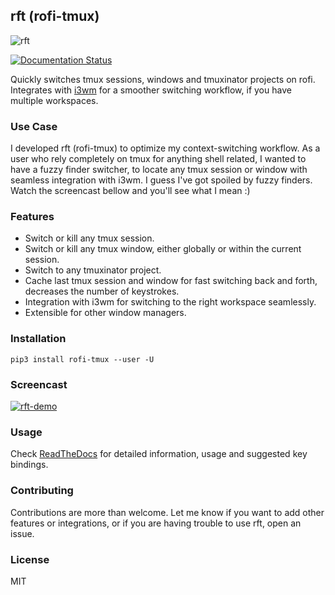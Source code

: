 ## rft (rofi-tmux)

![rft](docs/images/rft.png)

[![Documentation Status](https://readthedocs.org/projects/rofi-tmux/badge/?version=latest)](http://rofi-tmux.readthedocs.io/en/latest/?badge=latest)

Quickly switches tmux sessions, windows and tmuxinator projects on rofi. Integrates with [i3wm](http://www.i3wm.org) for a smoother switching workflow, if you have multiple workspaces.

### Use Case

I developed rft (rofi-tmux) to optimize my context-switching workflow. As a user who rely completely on tmux for anything shell related, I wanted to have a fuzzy finder switcher, to locate any tmux session or window with seamless integration with i3wm. I guess I've got spoiled by fuzzy finders. Watch the screencast bellow and you'll see what I mean :)

### Features

- Switch or kill any tmux session.
- Switch or kill any tmux window, either globally or within the current session.
- Switch to any tmuxinator project.
- Cache last tmux session and window for fast switching back and forth, decreases the number of keystrokes.
- Integration with i3wm for switching to the right workspace seamlessly.
- Extensible for other window managers.

### Installation

```
pip3 install rofi-tmux --user -U
```

### Screencast

[![rft-demo](https://img.youtube.com/vi/o6tBNFJW28c/0.jpg)](https://www.youtube.com/watch?v=o6tBNFJW28c)

### Usage

Check [ReadTheDocs](http://rofi-tmux.readthedocs.io/) for detailed information, usage and suggested key bindings.

### Contributing

Contributions are more than welcome. Let me know if you want to add other features or integrations, or if you are having trouble to use rft, open an issue.

### License

MIT
